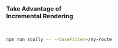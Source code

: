 ### Take Advantage of <br />Incremental Rendering

<br />

```bash
npm run scully -- --baseFilter=/my-route
```
